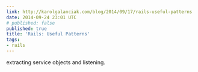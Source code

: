```yaml
---
link: http://karolgalanciak.com/blog/2014/09/17/rails-useful-patterns
date: 2014-09-24 23:01 UTC
# published: false
published: true
title: 'Rails: Useful Patterns'
tags:
- rails
---
```


extracting service objects and listening.
